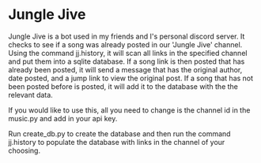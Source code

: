 # Jungle Jive

Jungle Jive is a bot used in my friends and I's personal discord server. It checks to see if a song was already posted in our 'Jungle Jive' channel. Using the command jj.history, it will scan all links in the specified channel and put them into a sqlite database. If a song link is then posted that has already been posted, it will send a message that has the original author, date posted, and a jump link to view the original post. If a song that has not been posted before is posted, it will add it to the database with the the relevant data.

If you would like to use this, all you need to change is the channel id in the music.py and add in your api key.

Run create_db.py to create the database and then run the command jj.history to populate the database with links in the channel of your choosing.



 
